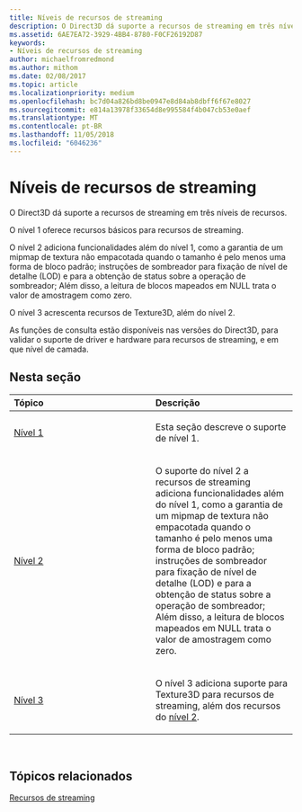```yaml
---
title: Níveis de recursos de streaming
description: O Direct3D dá suporte a recursos de streaming em três níveis de recursos.
ms.assetid: 6AE7EA72-3929-4BB4-8780-F0CF26192D87
keywords:
- Níveis de recursos de streaming
author: michaelfromredmond
ms.author: mithom
ms.date: 02/08/2017
ms.topic: article
ms.localizationpriority: medium
ms.openlocfilehash: bc7d04a826bd8be0947e8d84ab8dbff6f67e8027
ms.sourcegitcommit: e814a13978f33654d8e995584f4b047cb53e0aef
ms.translationtype: MT
ms.contentlocale: pt-BR
ms.lasthandoff: 11/05/2018
ms.locfileid: "6046236"
---
```

# <a name="streaming-resources-features-tiers"></a>Níveis de recursos de streaming


O Direct3D dá suporte a recursos de streaming em três níveis de recursos.

O nível 1 oferece recursos básicos para recursos de streaming.

O nível 2 adiciona funcionalidades além do nível 1, como a garantia de um mipmap de textura não empacotada quando o tamanho é pelo menos uma forma de bloco padrão; instruções de sombreador para fixação de nível de detalhe (LOD) e para a obtenção de status sobre a operação de sombreador; Além disso, a leitura de blocos mapeados em NULL trata o valor de amostragem como zero.

O nível 3 acrescenta recursos de Texture3D, além do nível 2.

As funções de consulta estão disponíveis nas versões do Direct3D, para validar o suporte de driver e hardware para recursos de streaming, e em que nível de camada.

## <a name="span-idin-this-sectionspanin-this-section"></a><span id="in-this-section"></span>Nesta seção


<table>
<colgroup>
<col width="50%" />
<col width="50%" />
</colgroup>
<thead>
<tr class="header">
<th align="left">Tópico</th>
<th align="left">Descrição</th>
</tr>
</thead>
<tbody>
<tr class="odd">
<td align="left"><p><a href="tier-1.md">Nível 1</a></p></td>
<td align="left"><p>Esta seção descreve o suporte de nível 1.</p></td>
</tr>
<tr class="even">
<td align="left"><p><a href="tier-2.md">Nível 2</a></p></td>
<td align="left"><p>O suporte do nível 2 a recursos de streaming adiciona funcionalidades além do nível 1, como a garantia de um mipmap de textura não empacotada quando o tamanho é pelo menos uma forma de bloco padrão; instruções de sombreador para fixação de nível de detalhe (LOD) e para a obtenção de status sobre a operação de sombreador; Além disso, a leitura de blocos mapeados em NULL trata o valor de amostragem como zero.</p></td>
</tr>
<tr class="odd">
<td align="left"><p><a href="tier-3.md">Nível 3</a></p></td>
<td align="left"><p>O nível 3 adiciona suporte para Texture3D para recursos de streaming, além dos recursos do <a href="tier-2.md">nível 2</a>.</p></td>
</tr>
</tbody>
</table>

 

## <a name="span-idrelated-topicsspanrelated-topics"></a><span id="related-topics"></span>Tópicos relacionados


[Recursos de streaming](streaming-resources.md)

 

 





